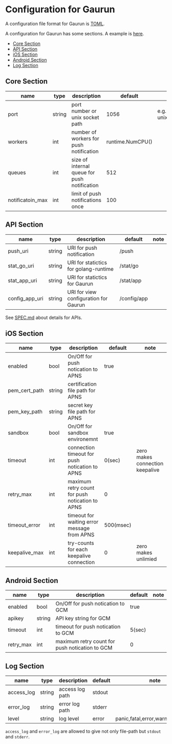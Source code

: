# Configuration for Gaurun

A configuration file format for Gaurun is [TOML](https://github.com/toml-lang/toml).

A configuration for Gaurun has some sections. A example is [here](conf/gaurun.toml).

 * [Core Section](#core-section)
 * [API Section](#api-section)
 * [iOS Section](#ios-section)
 * [Android Section](#android-section)
 * [Log Section](#log-section)

## Core Section

|name            |type  |description                                 |default         |note                                |
|----------------|------|--------------------------------------------|----------------|------------------------------------|
|port            |string|port number or unix socket path             |1056            |e.g.)1056, unix:/tmp/gaurun.sock    |
|workers         |int   |number of workers for push notification     |runtime.NumCPU()|                                    |
|queues          |int   |size of internal queue for push notification|512             |                                    |
|notificatoin_max|int   |limit of push notifications once            |100             |                                    |

## API Section

|name          |type  |description                          |default    |note|
|--------------|------|-------------------------------------|-----------|----|
|push_uri      |string|URI for push notification            |/push      |    |
|stat_go_uri   |string|URI for statictics for golang-runtime|/stat/go   |    |
|stat_app_uri  |string|URI for statictics for Gaurun        |/stat/app  |    |
|config_app_uri|string|URI for view configuration for Gaurun|/config/app|    |

See [SPEC.md](SPEC.md) about details for APIs.

## iOS Section

|name         |type  |description                                    |default   |note|
|-------------|------|-----------------------------------------------|----------|----|
|enabled      |bool  |On/Off for push notication to APNS             |true      |    |
|pem_cert_path|string|certification file path for APNS               |          |    |
|pem_key_path |string|secret key file path for APNS                  |          |    |
|sandbox      |bool  |On/Off for sandbox environemnt                 |true      |    |
|timeout      |int   |connection timeout for push notication to APNS |0(sec)    |zero makes connection keepalive|
|retry_max    |int   |maximum retry count for push notication to APNS|0         |    |
|timeout_error|int   |timeout for waiting error message from APNS    |500(msec) |    |
|keepalive_max|int   |try-counts for each keepalive connection       |0         |zero makes unlimied|

## Android Section

|name         |type  |description                                   |default|note|
|-------------|------|----------------------------------------------|-------|----|
|enabled      |bool  |On/Off for push notication to GCM             |true   |    |
|apikey       |string|API key string for GCM                        |       |    |
|timeout      |int   |timeout for push notication to GCM            |5(sec) |    |
|retry_max    |int   |maximum retry count for push notication to GCM|0      |    |

## Log Section

|name      |type  |description    |default|note                             |
|----------|------|---------------|-------|---------------------------------|
|access_log|string|access log path|stdout |                                 |
|error_log |string|error log path |stderr |                                 |
|level     |string|log level      |error  |panic,fatal,error,warn,info,debug|

`access_log` and `error_log` are allowed to give not only file-path but `stdout` and `stderr`.
